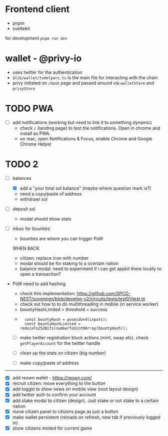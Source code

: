 # Frontend client

- pnpm
- sveltekit


for development
`pnpm run dev`

# wallet - @privy-io
- uses twitter for the authentication
- `$lib/wallet/txHelpers.ts` is the main file for interacting with the chain
- privy initiated on `/dash` page and passed around via `walletStore` and `privyStore`


# TODO PWA
- [ ] add notifications (working but need to link it to something dynamic)
    - check `/` (landing page) to test the notifications. Open in chrome and install as PWA.
    - on mac, open Notifications & Focus, enable Chrome and Google Chrome Helper

# TODO 2
- [ ] balances
    - [x] add a "your total sol balance" (maybe where question mark is?)
    - need a copy/paste of address
    - withdrawl sol
- [ ] deposit sol
    - modal should show stats
- [ ] inbox for bounties
    - bounties are where you can trigger PoW





    WHEN BACK
    - citizen: replace icon with number
    - modal should be for staking to a ccertain nation
    - balance modal: need to experiment if i can get appkit there locally to open a transaction?


- PoW need to add hashing
    - check this implementation: https://github.com/SPCG-NEST/sovereign/blob/develop-v2/circuits/tests/test01/test.ts
    - check out how to to do multithreading in mobile (in service worker)
    - bountyHashLimited > threshold = success
    - ```
        const bountyHash = poseidon4(inputs);
        const bountyHashLimited = reduceTo252Bits(numberToUint8Array(bountyHash));
        ```

    
    - [ ] make twitter registration block actions (mint, swap etc). check `getPlayerAccount` for the twitter handle
    - [ ] clean up the stats on citizen  (big number)
    - [ ] make copy/paste of address


---
- [x] add reown wallet - https://reown.com/
- [x] recruit citizen: move everything to the button
- [x] add toggle to show news on mobile view (root layout design)
- [x] add twitter auth to confirm your account
- [x] add stake modal to citizen (design). Just stake or not stake to a certain nation
- [x] move citizen panel to citizens page as just a button
- [x] make wallet persistent (reloads on refresh, new tab if previously logged in)
- [x] show citizens minted for current game

